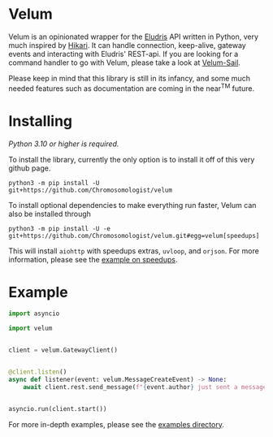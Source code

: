 # Velum

Velum is an opinionated wrapper for the [Eludris](https://eludris.pages.dev/#/) API written in Python, very much inspired by [Hikari](https://github.com/hikari-py/hikari).
It can handle connection, keep-alive, gateway events and interacting with Eludris' REST-api. If you are looking for a command handler to go with Velum, please take a look at [Velum-Sail](https://github.com/Chromosomologist/velum-sail).

Please keep in mind that this library is still in its infancy, and some much needed features such as documentation are coming in the near<sup>TM</sup> future.


# Installing

*Python 3.10 or higher is required.*

To install the library, currently the only option is to install it off of this very github page.
```
python3 -m pip install -U git+https://github.com/Chromosomologist/velum
```
To install optional dependencies to make everything run faster, Velum can also be installed through
```
python3 -m pip install -U -e git+https://github.com/Chromosomologist/velum.git#egg=velum[speedups]
```
This will install `aiohttp` with speedups extras, `uvloop`, and `orjson`. For more information, please see the [example on speedups](https://github.com/Chromosomologist/velum/blob/master/examples/speedups.py).


# Example

```py
import asyncio

import velum


client = velum.GatewayClient()


@client.listen()
async def listener(event: velum.MessageCreateEvent) -> None:
    await client.rest.send_message(f"{event.author} just sent a message!")


asyncio.run(client.start())
```
For more in-depth examples, please see the [examples directory](https://github.com/Chromosomologist/velum/tree/master/examples).
